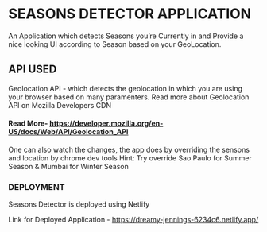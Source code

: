 # SEASONS DETECTOR APPLICATION

An Application which detects Seasons you’re Currently in and Provide a nice looking UI according to Season based on your GeoLocation.

## API USED

Geolocation API - which detects the geolocation in which you are using your browser based on many paramenters. Read more about Geolocation API on Mozilla Developers CDN

#### Read More- https://developer.mozilla.org/en-US/docs/Web/API/Geolocation_API

One can also watch the changes, the app does by overriding the sensons and location by chrome dev tools
Hint: Try override Sao Paulo for Summer Season & Mumbai for Winter Season

### DEPLOYMENT

Seasons Detector is deployed using Netlify

Link for Deployed Application - https://dreamy-jennings-6234c6.netlify.app/
